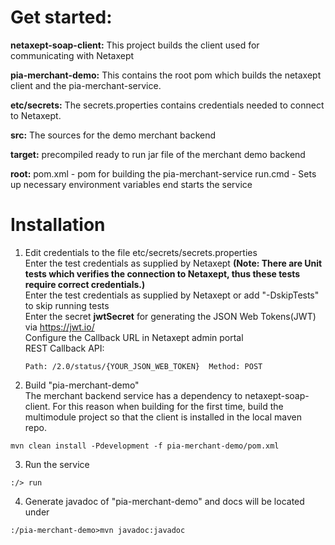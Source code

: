 # Get started:
**netaxept-soap-client:**
	This project builds the client used for communicating with Netaxept
	
**pia-merchant-demo:**
	This contains the root pom which builds the netaxept client and the pia-merchant-service.

**etc/secrets:**
	The secrets.properties contains credentials needed to connect to Netaxept. 

**src:**
	The sources for the demo merchant backend
	
**target:**
	precompiled ready to run jar file of the merchant demo backend
	
**root:**
	pom.xml	- pom for building the pia-merchant-service
	run.cmd - Sets up necessary environment variables end starts the service
	
# Installation
1) Edit credentials to the file etc/secrets/secrets.properties  
   Enter the test credentials as supplied by Netaxept **(Note: There are Unit tests which verifies the connection to Netaxept, thus these tests require correct credentials.)**  
   Enter the test credentials as supplied by Netaxept or add "-DskipTests" to skip running tests  
   Enter the secret **jwtSecret** for generating the JSON Web Tokens(JWT) via https://jwt.io/  
   Configure the Callback URL in Netaxept admin portal  
   REST Callback API:  
   ```
   Path: /2.0/status/{YOUR_JSON_WEB_TOKEN}  Method: POST
   ```

2) Build "pia-merchant-demo"  
The merchant backend service has a dependency to netaxept-soap-client. For this reason when building for the first time,
build the multimodule project so that the client is installed in the local maven repo.
 
```
mvn clean install -Pdevelopment -f pia-merchant-demo/pom.xml
```

3) Run the service
```
:/> run
```

4) Generate javadoc of "pia-merchant-demo" and docs will be located under 
```
:/pia-merchant-demo>mvn javadoc:javadoc
